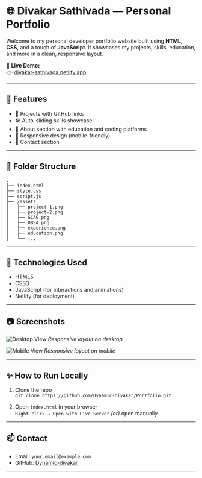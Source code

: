 # 🌐 Divakar Sathivada — Personal Portfolio

Welcome to my personal developer portfolio website built using **HTML**, **CSS**, and a touch of **JavaScript**. It showcases my projects, skills, education, and more in a clean, responsive layout.

🔗 **Live Demo:**  
👉 [divakar-sathivada.netlify.app](https://divakar-sathivada.netlify.app/)

---

## 🚀 Features

- 💼 Projects with GitHub links
- 🛠️ Auto-sliding skills showcase
- 📜 About section with education and coding platforms
- 📱 Responsive design (mobile-friendly)
- 📧 Contact section

---

## 📁 Folder Structure

```
.
├── index.html
├── style.css
├── script.js
├── /assets
│   ├── project-1.png
│   ├── project-2.png
│   ├── GCAG.png
│   ├── OBSA.png
│   ├── experience.png
│   ├── education.png
│   └── ...
```

---

## 🧰 Technologies Used

- HTML5
- CSS3
- JavaScript (for interactions and animations)
- Netlify (for deployment)

---

## 📷 Screenshots

![Desktop View](./assets/screenshot-desktop.png)
*Responsive layout on desktop*

![Mobile View](./assets/screenshot-mobile.png)
*Responsive layout on mobile*

---

## ✨ How to Run Locally

1. Clone the repo  
   `git clone https://github.com/Dynamic-divakar/Portfolio.git`

2. Open `index.html` in your browser  
   `Right click → Open with Live Server` *(or)* open manually.

---

## 📫 Contact

- Email: `your.email@example.com`
- GitHub: [Dynamic-divakar](https://github.com/Dynamic-divakar)

---
